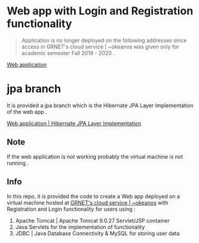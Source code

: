# Web app with Login and Registration functionality
> Application is no longer deployed on the following addresses since access in GRNET's cloud service | ~okeanos was given only for academic semester Fall 2019 - 2020 .

[Web application](http://83.212.111.93:8080/estamos)

# jpa branch

It is provided a jpa branch which is the Hibernate JPA Layer Implementation of the web app .

[Web application | Hibernate JPA Layer Implementation](http://83.212.111.93:8080/estamos_jpa)

## Note
If the web application is not working probably the virtual machine is not running .

## Info
In this repo, it is provided the code to create a Web app deployed on a virtual machine hosted at [GRNET's cloud service | ~okeanos](https://okeanos.grnet.gr) with Registration and Login functionality for users using :

 1. Apache Tomcat | Apache Tomcat 9.0.27 Servlet/JSP container
 2. Java Servlets for the implementation of functionality
 3. JDBC | Java Database Connectivity & MySQL for storing user data
